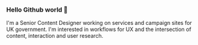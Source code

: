 ### Hello Github world 👋

I'm a Senior Content Designer working on services and campaign sites for UK government. I'm interested in workflows for UX and the intersection of content, interaction and user research.

